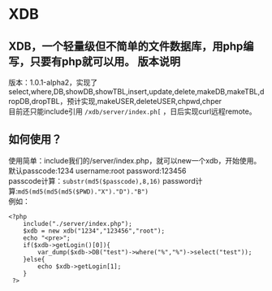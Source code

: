# XDB
XDB，一个轻量级但不简单的文件数据库，用php编写，只要有php就可以用。
版本说明
-------
版本：1.0.1-alpha2，实现了select,where,DB,showDB,showTBL,insert,update,delete,makeDB,makeTBL,dropDB,dropTBL，预计实现,makeUSER,deleteUSER,chpwd,chper<br>
目前还只能include引用 `/xdb/server/index.ph[` ，日后实现curl远程remote。<br>

如何使用？
-----
使用简单：include我们的/server/index.php，就可以new一个xdb，开始使用。<br>
默认passcode:1234    username:root     password:123456<br>
passcode计算：`substr(md5($passcode),8,16)` password计算:`md5(md5(md5(md5($PWD)."X")."D")."B")`<br>
例如：<br>

    <?php
        include("./server/index.php");
        $xdb = new xdb("1234","123456","root");
        echo "<pre>";
        if($xdb->getLogin()[0]){
            var_dump($xdb->DB("test")->where("%","%")->select("test"));
        }else{
            echo $xdb->getLogin[1];
        }
     ?>
